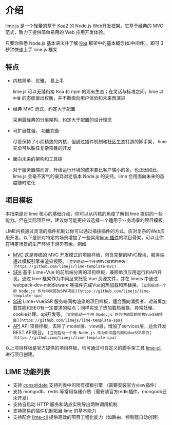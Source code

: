 # 介绍


lime.js 是一个轻量的基于 [Koa2](https://koa.bootcss.com/) 的 Node.js Web开发框架，它基于经典的 MVC 范式，致力于提供简单易用的 Web 应用开发体验。

只要你熟悉 Node.js 基本语法并了解 [Koa](https://koa.bootcss.com/) 框架中的基本概念(如中间件)，即可 3 秒钟快速上手 lime.js 框架

## 特点

* 内核简单、优雅， 易上手

  lime.js 可以无缝衔接 Koa 和 npm 的现有生态；在灵活与标准之间，lime 以 `中庸` 的态度做出权衡，并不断面向用户体验和未来而演进

* 经典 MVC 范式，约定大于配置

  采用最经典的分层架构、约定大于配置的设计理念

* 可扩展性强， 功能完备

  尽管保持了小而精致的内核，但通过插件机制和社区生态打造的脚手架， lime 完全可以胜任复杂项目的开发

* 面向未来的架构和工具链

  对于服务器端而言，升级运行环境的成本要比客户端小的多。也正因如此，lime.js 会毫不客气的废弃对老版本 Node.js 的支持。lime 会用面向未来的态度随时进化

## 项目模板

本指南是对 lime 核心的基础介绍，你可以从内核的角度了解到 lime 提供的一些能力。但在实际项目中，建议你可能更应该选择一个适用于业务场景的项目模板。

LIME内核通过灵活的插件机制让你可以通过插拔插件的方式，应对复杂的Web应用开发，以下是针对特定的场景增加了一些实用[lime 插件](./plugin.md)的项目骨架，可以让你在特定场景的生产环境下游刃有余。例如:

* [MVC](https://github.com/limejs/lime-template-mvc) 这是传统的 MVC 开发模式的项目样板，包含完整的MVC模块，服务端通过模板引擎来渲染视图。`[立刻启动一个传统MVC模式的开发](https://github.com/limejs/lime-template-mvc)`
* [SPA](https://github.com/limejs/lime-template-spa) 基于 Lime+Vue 的前后端分离的项目样板，兼顾单页应用运行和API开发。通过 lime 框架作为中间层来托管 Vue 资源文件，并在 limejs 中通过 webpack-dev-middleware 等插件完成Vue的热加载和热替换。`[立刻启动一个用 Node.js 作为中间层的SPA项目](https://github.com/limejs/lime-template-spa)`
* [SSR](https://github.com/limejs/lime-template-ssr) Lime+VueSSR 服务端同构渲染的项目样板，适合面向消费者、对首屏加载性能和SEO有一定要求的站点；同样实现了热加载热替换、异常处理、cookie处理、api开发等。`[立刻启动一个用 Node.js 作为中间层的同构VueSSR项目](https://github.com/limejs/lime-template-spa)`
* [API](https://github.com/limejs/lime-template-api) API 项目样板，去除了 model层、view层，增加了services层，适合开发REST API项目。 `[立刻启动一个用 Node.js 作为中间层的同构VueSSR项目](https://github.com/limejs/lime-template-spa)`


以上项目样板是官方提供的项目样板，均可通过可自定义的脚手架工具 [lime-cli](https://github.com/limejs/lime-cli) 进行项目创建。

## LIME 功能列表

* 支持 [consolidate](https://github.com/tj/consolidate.js/) 支持列表中的所有模板引擎 （需要安装官方view插件）
* 支持 mongodb、redis 等常用存储介质（需安装官方redis插件，mongodb还未开发）
* 支持自启动 HTTP 服务和站点实例导出两种调用机制
* 支持简易的插件机制拓展 lime 的基本能力
* 支持配合 [lime-cli](https://github.com/limejs/lime-cli) 提供高效的项目工程化能力（如路由、控制器自动创建）